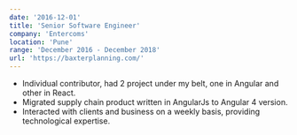 ```yaml
---
date: '2016-12-01'
title: 'Senior Software Engineer'
company: 'Entercoms'
location: 'Pune'
range: 'December 2016 - December 2018'
url: 'https://baxterplanning.com/'
---
```


- Individual contributor, had 2 project under my belt, one in Angular and other in React.
- Migrated supply chain product written in AngularJs to Angular 4 version.
- Interacted with clients and business on a weekly basis, providing technological expertise.
